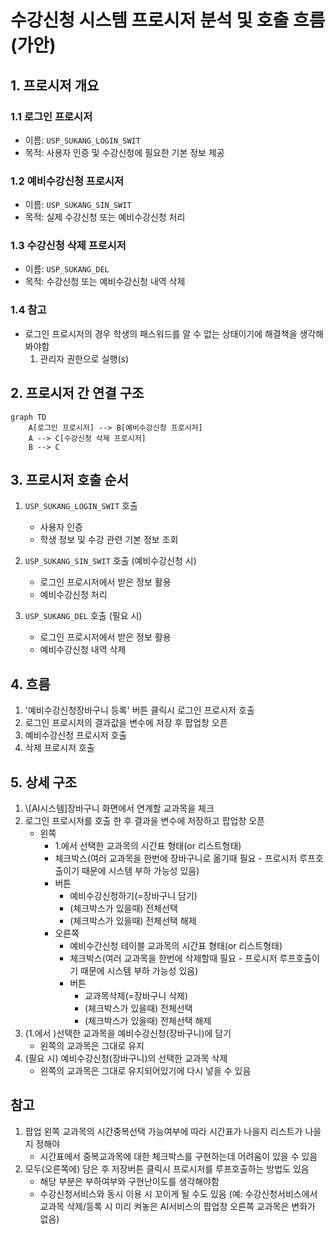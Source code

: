 

# 수강신청 시스템 프로시저 분석 및 호출 흐름(가안)

## 1. 프로시저 개요

### 1.1 로그인 프로시저
- 이름: `USP_SUKANG_LOGIN_SWIT`
- 목적: 사용자 인증 및 수강신청에 필요한 기본 정보 제공

### 1.2 예비수강신청 프로시저
- 이름: `USP_SUKANG_SIN_SWIT`
- 목적: 실제 수강신청 또는 예비수강신청 처리

### 1.3 수강신청 삭제 프로시저
- 이름: `USP_SUKANG_DEL`
- 목적: 수강신청 또는 예비수강신청 내역 삭제

### 1.4 참고
- 로그인 프로시저의 경우 학생의 패스워드를 알 수 없는 상태이기에 해결책을 생각해봐야함
	1. 관리자 권한으로 실행(s)

## 2. 프로시저 간 연결 구조

```mermaid
graph TD
    A[로그인 프로시저] --> B[예비수강신청 프로시저]
    A --> C[수강신청 삭제 프로시저]
    B --> C
```

## 3. 프로시저 호출 순서

1. `USP_SUKANG_LOGIN_SWIT` 호출
	- 사용자 인증
	- 학생 정보 및 수강 관련 기본 정보 조회

2. `USP_SUKANG_SIN_SWIT` 호출 (예비수강신청 시)
	- 로그인 프로시저에서 받은 정보 활용
	- 예비수강신청 처리

3. `USP_SUKANG_DEL` 호출 (필요 시)
	- 로그인 프로시저에서 받은 정보 활용
	- 예비수강신청 내역 삭제

## 4. 흐름

1. '예비수강신청장바구니 등록' 버튼 클릭시 로그인 프로시저 호출
2. 로그인 프로시저의 결과값을 변수에 저장 후 팝업창 오픈
4. 예비수강신청 프로시저 호출
5. 삭제 프로시저 호출

## 5. 상세 구조

1. \\\[AI시스템\]장바구니 화면에서 연계할 교과목을 체크
2. 로그인 프로시저를 호출 한 후 결과을 변수에 저장하고 팝업창 오픈
	- 왼쪽
	     - 1.에서 선택한 교과목의 시간표 형태(or 리스트형태) 
	     - 체크박스(여러 교과목을 한번에 장바구니로 옮기때 필요 -  프로시저 루프호출이기 때문에 시스템 부하 가능성 있음)
	     - 버튼
		     - 예비수강신청하기(=장바구니 담기)
		     - (체크박스가 있을때) 전체선택
		     - (체크박스가 있을때) 전체선택 해제	       
	   - 오른쪽
		   - 예비수간신청 테이블 교과목의 시간표 형태(or 리스트형태)
		   - 체크박스(여러 교과목을 한번에 삭제할때 필요 -  프로시저 루프호출이기 때문에 시스템 부하 가능성 있음)
		   - 버튼
			   - 교과목삭제(=장바구니 삭제)
			   - (체크박스가 있을때) 전체선택
			   - (체크박스가 있을때) 전체선택 해제
3. (1.에서 )선택한 교과목을 예비수강신청(장바구니)에 담기
	- 왼쪽의 교과목은 그대로 유지
1. (필요 시) 예비수강신청(장바구니)의 선택한 교과목 삭제
	- 왼쪽의 교과목은 그대로 유지되어있기에 다시 넣을 수 있음


## 참고

1. 팝업 왼쪽 교과목의 시간중복선택 가능여부에 따라 시간표가 나을지 리스트가 나을지 정해야
	- 시간표에서 중복교과목에 대한 체크박스를 구현하는데 어려움이 있을 수 있음
2. 모두(오른쪽에) 담은 후 저장버튼 클릭시 프로시저를 루프호출하는 방법도 있음
	- 해당 부분은 부하여부와 구현난이도를 생각해야함
	- 수강신청서비스와 동시 이용 시 꼬이게 될 수도 있음
	  (예: 수강신청서비스에서 교과목 삭제/등록 시 미리 켜놓은 AI서비스의 팝업창 오른쪽 교과목은 변화가 없음)
